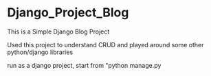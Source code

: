 # Django_Project_Blog
This is a Simple Django Blog Project

Used this project to understand CRUD and played around some other python/django libraries

run as a django project, start from "python manage.py 
